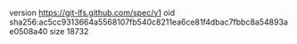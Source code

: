 version https://git-lfs.github.com/spec/v1
oid sha256:ac5cc9313664a5568107fb540c8211ea6ce81f4dbac7fbbc8a54893ae0508a40
size 18732
